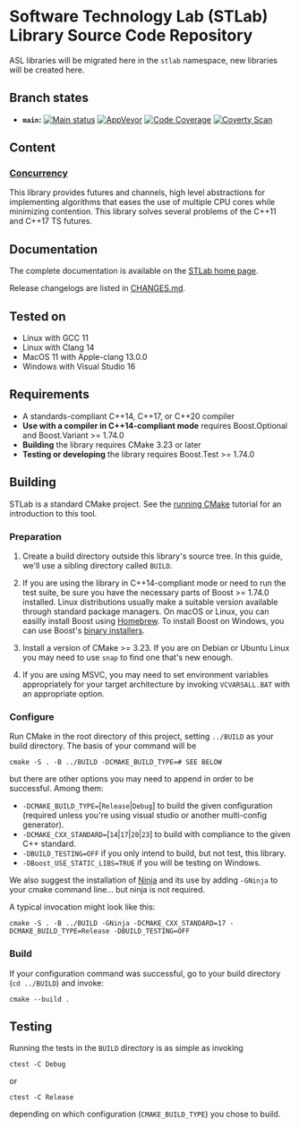 # Software Technology Lab (STLab) Library Source Code Repository

ASL libraries will be migrated here in the `stlab` namespace, new libraries will be created here.

## Branch states

- **`main`:**
[![Main status](https://github.com/stlab/libraries/actions/workflows/conan.yml/badge.svg)](https://github.com/stlab/libraries/actions/workflows/conan.yml/badge.svg)
[![AppVeyor](https://ci.appveyor.com/api/projects/status/aaf2uibkql1625dl/branch/main?svg=true)](https://ci.appveyor.com/project/fosterbrereton/libraries/branch/main)
[![Code Coverage](https://codecov.io/github/stlab/libraries/coverage.svg?branch=main)](https://codecov.io/gh/stlab/libraries/branch/main)
[![Coverty Scan](https://scan.coverity.com/projects/13163/badge.svg)](https://scan.coverity.com/projects/stlab_libraries)

## Content

### [Concurrency](https://www.stlab.cc/libraries/concurrency/)
This library provides futures and channels, high level abstractions for implementing algorithms that eases the use of multiple CPU cores while minimizing contention. This library solves several problems of the C++11 and C++17 TS futures.

## Documentation

The complete documentation is available on the [STLab home page](http://stlab.cc).

Release changelogs are listed in [CHANGES.md](CHANGES.md).

## Tested on

- Linux with GCC 11
- Linux with Clang 14
- MacOS 11 with Apple-clang 13.0.0
- Windows with Visual Studio 16

## Requirements

- A standards-compliant C++14, C++17, or C++20 compiler
- **Use with a compiler in C++14-compliant mode** requires Boost.Optional and Boost.Variant >= 1.74.0
- **Building** the library requires CMake 3.23 or later
- **Testing or developing** the library requires Boost.Test >= 1.74.0

## Building

STLab is a standard CMake project. See the [running CMake](https://cmake.org/runningcmake) tutorial
for an introduction to this tool.

### Preparation

1. Create a build directory outside this library's source tree.  In this guide, we'll use a sibling
   directory called `BUILD`.

2. If you are using the library in C++14-compliant mode or need to run the test suite, be sure you
   have the necessary parts of Boost >= 1.74.0 installed.  Linux distributions usually make a
   suitable version available through standard package managers.  On macOS or Linux, you can easilly
   install Boost using [Homebrew](https://brew.sh/).  To install Boost on Windows, you can use
   Boost's [binary installers](https://sourceforge.net/projects/boost/files/boost-binaries/).

3. Install a version of CMake >= 3.23.  If you are on Debian or Ubuntu Linux you may need to use
   `snap` to find one that's new enough.

4. If you are using MSVC, you may need to set environment variables appropriately for your target
   architecture by invoking `VCVARSALL.BAT` with an appropriate option.

### Configure

Run CMake in the root directory of this project, setting `../BUILD` as your build directory.  The
basis of your command will be

```
cmake -S . -B ../BUILD -DCMAKE_BUILD_TYPE=# SEE BELOW
```

but there are other options you may need to append in order to be successful.  Among them:

* `-DCMAKE_BUILD_TYPE=`[`Release`|`Debug`] to build the given configuration (required unless you're using visual studio or another multi-config generator).
* `-DCMAKE_CXX_STANDARD=`[`14`|`17`|`20`|`23`] to build with compliance to the given C++ standard.
* `-DBUILD_TESTING=OFF` if you only intend to build, but not test, this library.
* `-DBoost_USE_STATIC_LIBS=TRUE` if you will be testing on Windows.

We also suggest the installation of [Ninja](https://ninja-build.org/) and its use by adding
`-GNinja` to your cmake command line… but ninja is not required.

A typical invocation might look like this:

```
cmake -S . -B ../BUILD -GNinja -DCMAKE_CXX_STANDARD=17 -DCMAKE_BUILD_TYPE=Release -DBUILD_TESTING=OFF
```

### Build

If your configuration command was successful, go to your build directory (`cd ../BUILD`) and invoke:

```
cmake --build .
```

## Testing

Running the tests in the `BUILD` directory is as simple as invoking 

```
ctest -C Debug
```
or
```
ctest -C Release
```

depending on which configuration (`CMAKE_BUILD_TYPE`) you chose to build.
